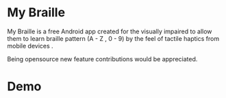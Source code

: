 # My Braille

My Braille is a free Android app created for the visually impaired to allow them to learn braille pattern (A - Z , 0 - 9) by the feel of tactile haptics from mobile devices . 

Being opensource new feature contributions would be appreciated.


# Demo

